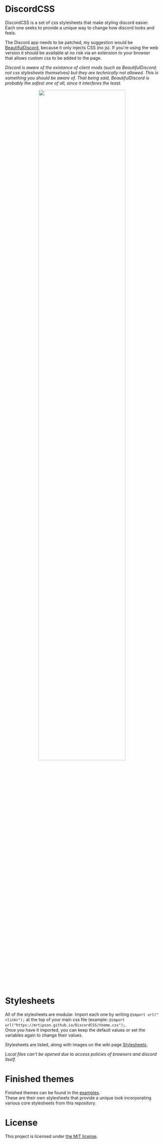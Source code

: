  # DiscordCSS

DiscordCSS is a set of css stylesheets that make styling discord easier. Each one seeks to provide a unique way to change how discord looks and feels.

The Discord app needs to be patched, my suggestion would be [BeautifulDiscord](https://github.com/leovoel/BeautifulDiscord), because it only injects CSS (no js). If you're using the web version it should be available at no risk via an extension to your browser that allows custom css to be added to the page. 

*Discord is aware of the existance of client mods (such as BeautifulDiscord; not css stylesheets themselves) but they are technically not allowed. This is something you should be aware of. That being said, BeautifulDiscord is probably the safest one of all, since it interferes the least.*

<p align=center>
<img margin=auto width=75% src="https://i.imgur.com/12BIQ9k.png">
</p>

# Stylesheets
All of the stylesheets are modular. Import each one by writing `@import url("<link>");` at the top of your main css file (example: `@import url("https://mrtipson.github.io/DiscordCSS/theme.css");`.\
Once you have it imported, you can keep the default values or set the variables again to change their values.

Stylesheets are listed, along with images on the wiki page [Stylesheets](https://github.com/MrTipson/DiscordCSS/wiki/Stylesheets).

*Local files can't be opened due to access policies of browsers and discord itself.*

# Finished themes

Finished themes can be found in the [examples](examples/).\
These are their own stylesheets that provide a unique look incorporating various core stylesheets from this repository.

# License

This project is licensed under [the MIT license](https://github.com/MrTipson/DiscordCSS/blob/HEAD/LICENSE).
